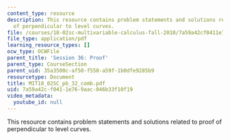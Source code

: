 ```yaml
---
content_type: resource
description: This resource contains problem statements and solutions related to proof
  of perpendicular to level curves.
file: /courses/18-02sc-multivariable-calculus-fall-2010/7a59a42cf0411e769aac046b33f10f19_MIT18_02SC_pb_32_comb.pdf
file_type: application/pdf
learning_resource_types: []
ocw_type: OCWFile
parent_title: 'Session 36: Proof'
parent_type: CourseSection
parent_uid: 35a3500c-af50-f550-a59f-1b0dfe9285b9
resourcetype: Document
title: MIT18_02SC_pb_32_comb.pdf
uid: 7a59a42c-f041-1e76-9aac-046b33f10f19
video_metadata:
  youtube_id: null
---
```

This resource contains problem statements and solutions related to proof of perpendicular to level curves.

